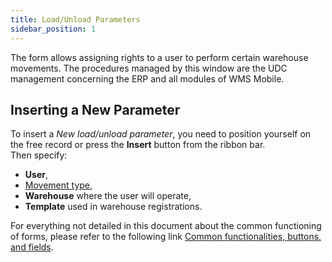 ```yaml
---
title: Load/Unload Parameters
sidebar_position: 1
---
```


The form allows assigning rights to a user to perform certain warehouse movements. The procedures managed by this window are the UDC management concerning the ERP and all modules of WMS Mobile.

## Inserting a New Parameter

To insert a *New load/unload parameter*, you need to position yourself on the free record or press the **Insert** button from the ribbon bar.  
Then specify:
- **User**,  
- [Movement type](/docs/configurations/parameters/logistics/load-unload-parameters/movement-types), 
- **Warehouse** where the user will operate, 
- **Template** used in warehouse registrations.

For everything not detailed in this document about the common functioning of forms, please refer to the following link [Common functionalities, buttons, and fields](/docs/guide/common).